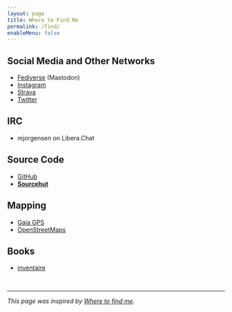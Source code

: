 ```yaml
---
layout: page
title: Where to Find Me
permalink: /find/
enableMenu: false
---
```


## Social Media and Other Networks

* [Fediverse][m.t] (Mastodon)
* [Instagram][instagram]
* [Strava][strava]
* [Twitter][twitter]

[m.t]:https://mastodon.technology/@mjorgensen
[instagram]:https://www.instagram.com/matthewjorgensen/
[twitter]:https://twitter.com/prplecake
[strava]:https://www.strava.com/athletes/705724

## IRC

* mjorgensen on Libera.Chat

## Source Code

* [GitHub][github]
* **[Sourcehut][sourcehut]**

[github]:https://github.com/prplecake
[sourcehut]:https://git.sr.ht/~mjorgensen

## Mapping

* [Gaia GPS][gaia-gps]
* [OpenStreetMaps][osm]

[gaia-gps]:https://www.gaiagps.com/profile/920114/prplecake/
[osm]:https://www.openstreetmap.org/user/prplecake

## Books

* [inventaire][inventaire]

[inventaire]:https://inventaire.io/inventory/matthew

<br />

---

*This page was inspired by [Where to find me][wtfm].*

[wtfm]:https://wheretofind.me

